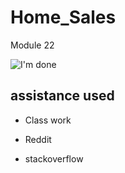 # Home_Sales
Module 22

![I'm done](https://raw.githubusercontent.com/innng/innng/master/assets/kyubey.gif)
## assistance used
- Class work
* Reddit
+ stackoverflow

